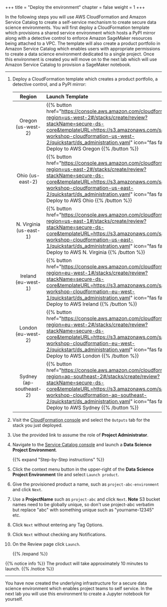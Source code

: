 +++
title = "Deploy the environment"
chapter = false
weight = 1
+++

In the following steps you will use AWS CloudFormation and Amazon Service Catalog to create a self-service mechanism to create secure data science environments.  You will first deploy a CloudFormation template which provisions a shared service environment which hosts a PyPI mirror along with a detective control to enforce Amazon SageMaker resources being attached to a VPC.  The template will also create a product portfolio in Amazon Service Catalog which enables users with appropriate permissions to create a data science environment dedicated to a single project.  Once this environment is created you will move on to the next lab which will use Amazon Service Catalog to provision a SageMaker notebook.

---

1. Deploy a CloudFormation template which creates a product portfolio, a detective control, and a PyPI mirror:

    | Region | Launch Template |
    |:---:|:---|
    | Oregon (us-west-2) | {{% button href="https://console.aws.amazon.com/cloudformation/home?region=us-west-2#/stacks/create/review?stackName=secure-ds-core&templateURL=https://s3.amazonaws.com/sagemaker-workshop-cloudformation-us-west-2/quickstart/ds_administration.yaml" icon="fas fa-play" %}} Deploy to AWS Oregon {{% /button %}} |
    | Ohio (us-east-2) | {{% button href="https://console.aws.amazon.com/cloudformation/home?region=us-east-2#/stacks/create/review?stackName=secure-ds-core&templateURL=https://s3.amazonaws.com/sagemaker-workshop-cloudformation-us-east-2/quickstart/ds_administration.yaml" icon="fas fa-play" %}} Deploy to AWS Ohio {{% /button %}} |
    | N. Virginia (us-east-1) | {{% button href="https://console.aws.amazon.com/cloudformation/home?region=us-east-1#/stacks/create/review?stackName=secure-ds-core&templateURL=https://s3.amazonaws.com/sagemaker-workshop-cloudformation-us-east-1/quickstart/ds_administration.yaml" icon="fas fa-play" %}} Deploy to AWS N. Virginia {{% /button %}} |
    | Ireland (eu-west-1) | {{% button href="https://console.aws.amazon.com/cloudformation/home?region=eu-west-1#/stacks/create/review?stackName=secure-ds-core&templateURL=https://s3.amazonaws.com/sagemaker-workshop-cloudformation-eu-west-1/quickstart/ds_administration.yaml" icon="fas fa-play" %}} Deploy to AWS Ireland {{% /button %}} |
    | London (eu-west-2) | {{% button href="https://console.aws.amazon.com/cloudformation/home?region=eu-west-2#/stacks/create/review?stackName=secure-ds-core&templateURL=https://s3.amazonaws.com/sagemaker-workshop-cloudformation-eu-west-2/quickstart/ds_administration.yaml" icon="fas fa-play" %}} Deploy to AWS London {{% /button %}} |
    | Sydney (ap-southeast-2) | {{% button href="https://console.aws.amazon.com/cloudformation/home?region=ap-southeast-2#/stacks/create/review?stackName=secure-ds-core&templateURL=https://s3.amazonaws.com/sagemaker-workshop-cloudformation-ap-southeast-2/quickstart/ds_administration.yaml" icon="fas fa-play" %}} Deploy to AWS Sydney {{% /button %}} |

1. Visit the [CloudFormation console](https://console.aws.amazon.com/cloudformation/home) and select the `Outputs` tab for the stack you just deployed.
1. Use the provided link to assume the role of **Project Administrator**.
1. Navigate to the [Service Catalog console](https://console.aws.amazon.com/servicecatalog/home?isSceuc=true#/products) and launch a **Data Science Project Environment**.

    {{% expand "Step-by-Step instructions" %}}

1. Click the context menu button in the upper-right of the **Data Science Project Environment** tile and select `Launch product`.
1. Give the provisioned product a name, such as `project-abc-environment` and click `Next`.
1. Use a **ProjectName** such as `project-abc` and click `Next`. 
**Note** S3 bucket names need to be globally unique, so don't use project-abc verbatim but replace "abc" with something unique such as "yourname-12345" etc. 
1. Click `Next` without entering any Tag Options.
1. Click `Next` without checking any Notifications.
1. On the Review page click `Launch`.

    {{% /expand %}}

{{% notice info %}}
The product will take approximately 10 minutes to launch.
{{% /notice %}}

---

You have now created the underlying infrastructure for a secure data science environment which enables project teams to self service.  In the next lab you will use this environment to create a Jupyter notebook for yourself.
